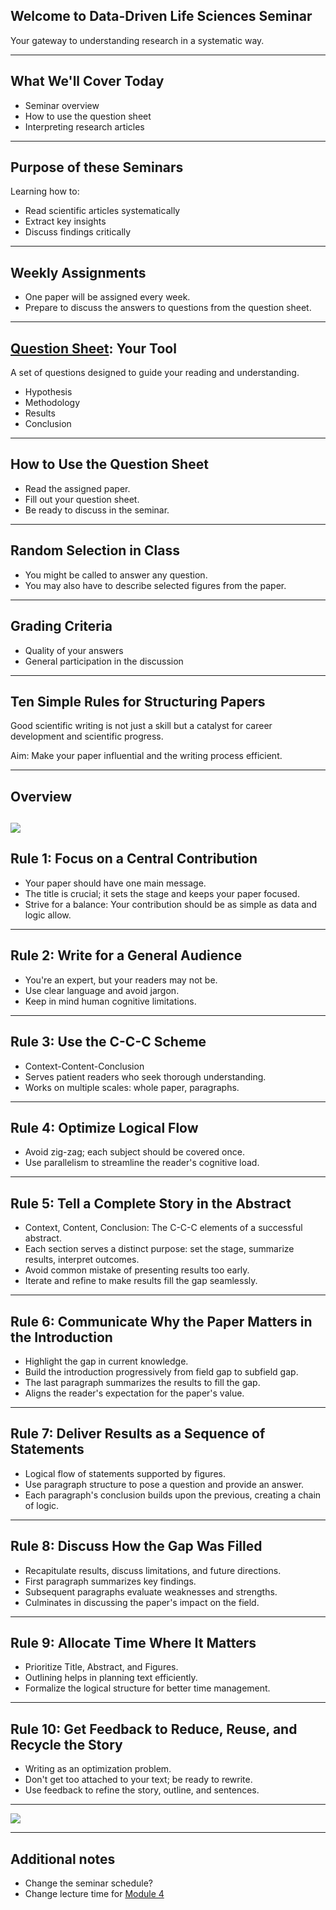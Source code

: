 ## Welcome to Data-Driven Life Sciences Seminar
Your gateway to understanding research in a systematic way.

-----
## What We'll Cover Today
* Seminar overview
* How to use the question sheet
* Interpreting research articles

-----
## Purpose of these Seminars
Learning how to:
* Read scientific articles systematically
* Extract key insights
* Discuss findings critically

-----
## Weekly Assignments
* One paper will be assigned every week.
* Prepare to discuss the answers to questions from the question sheet.

-----
## [Question Sheet](https://ddls.aicell.io/slides/question-sheet/): Your Tool
A set of questions designed to guide your reading and understanding.
* Hypothesis
* Methodology
* Results
* Conclusion

-----
## How to Use the Question Sheet
* Read the assigned paper.
* Fill out your question sheet.
* Be ready to discuss in the seminar.

-----
## Random Selection in Class
* You might be called to answer any question.
* You may also have to describe selected figures from the paper.

-----
## Grading Criteria
* Quality of your answers
* General participation in the discussion

-----
## Ten Simple Rules for Structuring Papers
Good scientific writing is not just a skill but a catalyst for career development and scientific progress.

Aim: Make your paper influential and the writing process efficient.

-----
## Overview
![](https://journals.plos.org/ploscompbiol/article/figure/image?size=large&id=10.1371/journal.pcbi.1005619.t001)
-----
## Rule 1: Focus on a Central Contribution
* Your paper should have one main message.
* The title is crucial; it sets the stage and keeps your paper focused.
* Strive for a balance: Your contribution should be as simple as data and logic allow.
-----
## Rule 2: Write for a General Audience
* You're an expert, but your readers may not be.
* Use clear language and avoid jargon.
* Keep in mind human cognitive limitations.

-----

## Rule 3: Use the C-C-C Scheme
* Context-Content-Conclusion
* Serves patient readers who seek thorough understanding.
* Works on multiple scales: whole paper, paragraphs.

-----

## Rule 4: Optimize Logical Flow
* Avoid zig-zag; each subject should be covered once.
* Use parallelism to streamline the reader's cognitive load.

-----
## Rule 5: Tell a Complete Story in the Abstract
* Context, Content, Conclusion: The C-C-C elements of a successful abstract.
* Each section serves a distinct purpose: set the stage, summarize results, interpret outcomes.
* Avoid common mistake of presenting results too early.
* Iterate and refine to make results fill the gap seamlessly.

-----

## Rule 6: Communicate Why the Paper Matters in the Introduction
* Highlight the gap in current knowledge.
* Build the introduction progressively from field gap to subfield gap.
* The last paragraph summarizes the results to fill the gap.
* Aligns the reader's expectation for the paper's value.

-----

## Rule 7: Deliver Results as a Sequence of Statements
* Logical flow of statements supported by figures.
* Use paragraph structure to pose a question and provide an answer.
* Each paragraph's conclusion builds upon the previous, creating a chain of logic.

-----

## Rule 8: Discuss How the Gap Was Filled
* Recapitulate results, discuss limitations, and future directions.
* First paragraph summarizes key findings.
* Subsequent paragraphs evaluate weaknesses and strengths.
* Culminates in discussing the paper's impact on the field.

-----

## Rule 9: Allocate Time Where It Matters
* Prioritize Title, Abstract, and Figures.
* Outlining helps in planning text efficiently.
* Formalize the logical structure for better time management.

-----

## Rule 10: Get Feedback to Reduce, Reuse, and Recycle the Story
* Writing as an optimization problem.
* Don't get too attached to your text; be ready to rewrite.
* Use feedback to refine the story, outline, and sentences.


-----
![](https://journals.plos.org/ploscompbiol/article/figure/image?size=large&id=10.1371/journal.pcbi.1005619.g001)

-----

## Additional notes
 - Change the seminar schedule?
 - Change lecture time for [Module 4](https://ddls.aicell.io/course/ddls-2023/module-4/)



